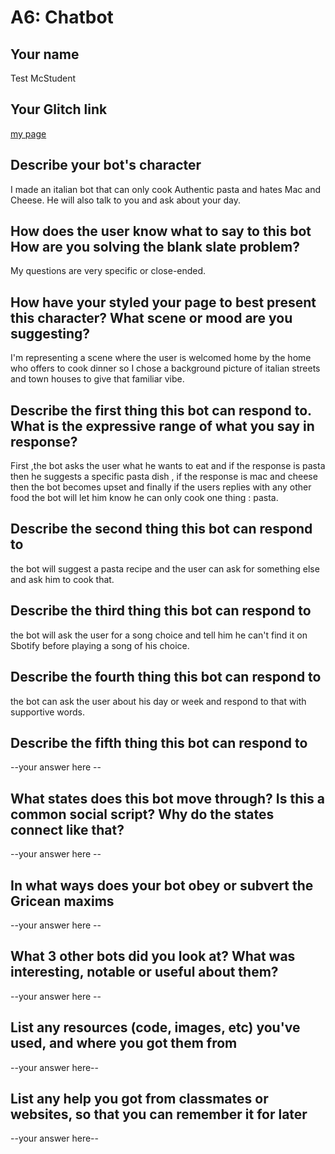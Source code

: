 # A6: Chatbot

## Your name
Test McStudent

## Your Glitch link
[my page](https://coumbak-a6.glitch.me)


## Describe your bot's character

I made an italian bot that can only cook Authentic pasta and hates Mac and Cheese. He will also talk to you and ask about your day.

## How does the user know what to say to this bot How are you solving the blank slate problem?

My questions are very specific or close-ended.

## How have your styled your page to best present this character? What scene or mood are you suggesting?

I'm representing a scene where the user is welcomed home by the home who offers to cook dinner so I chose a background picture of italian streets and town houses to give that familiar vibe.

## Describe the first thing this bot can respond to.  What is the expressive range of what you say in response?

First ,the bot asks the user what he wants to eat and if the response is pasta then he suggests a specific pasta dish , if the response is mac and cheese then the bot becomes upset and finally if the users replies with any other food the bot will let him know he can only cook one thing : pasta.


## Describe the second thing this bot can respond to

the bot will suggest a pasta recipe and the user can ask for something else and ask him to cook that.


## Describe the third thing this bot can respond to

the bot will ask the user for a song choice and tell him he can't find it on Sbotify before playing a song of his choice.


## Describe the fourth thing this bot can respond to

the bot can ask the user about his day or week and respond to that with supportive words.


## Describe the fifth thing this bot can respond to

--your answer here  --



## What states does this bot move through? Is this a common social script? Why do the states connect like that?

--your answer here  --



## In what ways does your bot obey or subvert the Gricean maxims

--your answer here  --

## What 3 other bots did you look at? What was interesting, notable or useful about them?

--your answer here  --


## List any resources (code, images, etc) you've used, and where you got them from

--your answer here--

## List any help you got from classmates or websites, so that you can remember it for later

--your answer here--